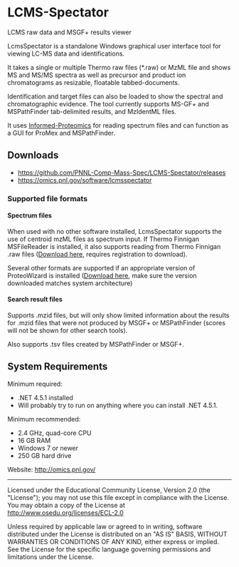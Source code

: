 # LCMS-Spectator
LCMS raw data and MSGF+ results viewer

LcmsSpectator is a standalone Windows graphical user interface tool for viewing LC-MS data and identifications.

It takes a single or multiple Thermo raw files (\*.raw) or MzML file and shows MS and MS/MS spectra as well as precursor and product ion chromatograms as resizable, floatable tabbed-documents.

Identification and target files can also be loaded to show the spectral and chromatographic evidence. The tool currently supports MS-GF+ and MSPathFinder tab-delimited results, and MzIdentML files.

It uses [Informed-Proteomics](https://github.com/PNNL-Comp-Mass-Spec/Informed-Proteomics) for reading spectrum files and can function as a GUI for ProMex and MSPathFinder.

## Downloads

* https://github.com/PNNL-Comp-Mass-Spec/LCMS-Spectator/releases
* https://omics.pnl.gov/software/lcmsspectator

### Supported file formats
#### Spectrum files

When used with no other software installed, LcmsSpectator supports the use of centroid mzML files as spectrum input. If Thermo Finnigan MSFileReader is installed, it also supports reading from Thermo Finnigan .raw files ([Download here](https://thermo.flexnetoperations.com/control/thmo/download?element=6306677), requires registration to download).

Several other formats are supported if an appropriate version of ProteoWizard is installed ([Download here](http://proteowizard.sourceforge.net/downloads.shtml), make sure the version downloaded matches system architecture)

#### Search result files
Supports .mzid files, but will only show limited information about the results for .mzid files that were not produced by MSGF+ or MSPathFinder (scores will not be shown for other search tools).

Also supports .tsv files created by MSPathFinder or MSGF+.

## System Requirements
Minimum required:
* .NET 4.5.1 installed
* Will probably try to run on anything where you can install .NET 4.5.1.

Minimum recommended:
* 2.4 GHz, quad-core CPU
* 16 GB RAM
* Windows 7 or newer
* 250 GB hard drive

Website: http://omics.pnl.gov/

-------------------------------------------------------------------------------

Licensed under the Educational Community License, Version 2.0 (the "License");
you may not use this file except in compliance with the License.
You may obtain a copy of the License at
http://www.osedu.org/licenses/ECL-2.0

Unless required by applicable law or agreed to in writing,
software distributed under the License is distributed on an "AS IS"
BASIS, WITHOUT WARRANTIES OR CONDITIONS OF ANY KIND, either express
or implied. See the License for the specific language governing
permissions and limitations under the License.
